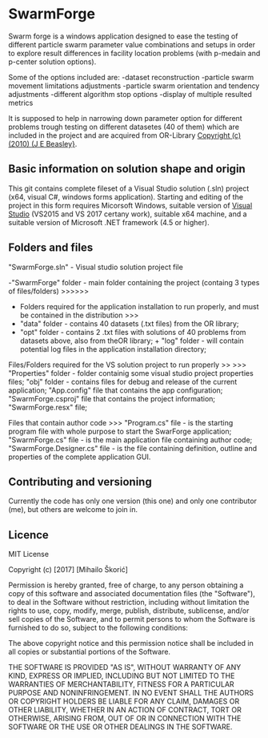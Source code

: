# SwarmForge
Swarm forge is a windows application designed to ease the testing of different particle swarm parameter value combinations and setups in order to explore result differences in facility location problems (with p-medain and p-center solution options).

Some of the options included are:
-dataset reconstruction
-particle swarm movement limitations adjustments
-particle swarm orientation and tendency adjustments
-different algorithm stop options
-display of multiple resulted metrics

It is supposed to help in narrowing down parameter option for different problems trough testing on different datasetes (40 of them) which are included in the project and are acquired from OR-Library [Copyright (c) (2010) (J E Beasley}](http://people.brunel.ac.uk/~mastjjb/jeb/orlib/legal.html).

## Basic information on solution shape and origin
This git contains complete fileset of a Visual Studio solution (.sln) project (x64, visual C#, windows forms application).
Starting and editing of the project in this form requires Micorsoft Windows, suitable version of [Visual Studio](https://www.visualstudio.com/) (VS2015 and VS 2017 certany work), suitable x64 machine, and a suitable version of Microsoft .NET framework (4.5 or higher).

## Folders and files

"SwarmForge.sln" - Visual studio solution project file

-"SwarmForge" folder - main folder containing the project (containg 3 types of files/folders) >>>>>>
 + Folders required for the application installation to run properly, and must be contained in the distribution >>>
  +    "data" folder - contains 40 datasets (.txt files) from the OR library;
   +   "opt" folder - contains 2 .txt files with solutions of 40 problems from datasets above, also from theOR library;
    +  "log" folder - will contain potential log files in the application installation directory;  
    
  Files/Folders required for the VS solution project to run properly >> >>>
      "Properties" folder - folder containig some visual studio project properties files;
      "obj" folder - contains files for debug and release of the current application;
      "App.config" file that contains the app configuration;
      "SwarmForge.csproj" file that contains the project information;
      "SwarmForge.resx" file;
   
   Files that contain author code >>>
      "Program.cs" file - is the starting program file with whole purpose to start the SwarForge application;
      "SwarmForge.cs" file - is the main application file containing author code;
      "SwarmForge.Designer.cs" file - is the file containing definition, outline and properties of the complete application GUI.

## Contributing and versioning
Currently the code has only one version (this one) and only one contributor (me), but others are welcome to join in.

## Licence
MIT License

Copyright (c) [2017] [Mihailo Škorić]

Permission is hereby granted, free of charge, to any person obtaining a copy
of this software and associated documentation files (the "Software"), to deal
in the Software without restriction, including without limitation the rights
to use, copy, modify, merge, publish, distribute, sublicense, and/or sell
copies of the Software, and to permit persons to whom the Software is
furnished to do so, subject to the following conditions:

The above copyright notice and this permission notice shall be included in all
copies or substantial portions of the Software.

THE SOFTWARE IS PROVIDED "AS IS", WITHOUT WARRANTY OF ANY KIND, EXPRESS OR
IMPLIED, INCLUDING BUT NOT LIMITED TO THE WARRANTIES OF MERCHANTABILITY,
FITNESS FOR A PARTICULAR PURPOSE AND NONINFRINGEMENT. IN NO EVENT SHALL THE
AUTHORS OR COPYRIGHT HOLDERS BE LIABLE FOR ANY CLAIM, DAMAGES OR OTHER
LIABILITY, WHETHER IN AN ACTION OF CONTRACT, TORT OR OTHERWISE, ARISING FROM,
OUT OF OR IN CONNECTION WITH THE SOFTWARE OR THE USE OR OTHER DEALINGS IN THE
SOFTWARE.
